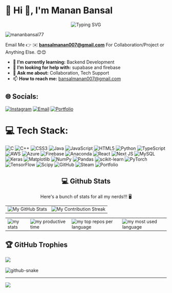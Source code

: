 


# 💫 Hi 👋, I'm Manan Bansal
<div align="center">
  <img src="https://readme-typing-svg.herokuapp.com?font=Fira+Code&weight=500&pause=1000&color=&center=true&vCenter=true&width=435&lines=Fullstack+Dev+%7C+React+Enthusiast;Student+@Graphic+Era+University;" alt="Typing SVG" />
</div>

<p align="left">
  <img src="https://komarev.com/ghpvc/?username=mananbansal77&label=Profile%20views&color=0e75b6&style=flat" alt="mananbansal77" />
</p>

 
Email Me 👉 ✉️ **bansalmanan007@gmail.com** For Collaboration/Project or Anything Else. 😊😊

- 🌱 **I’m currently learning:** Backend Development
- 🤔 **I’m looking for help with:** supabase and firebase
- 💬 **Ask me about:** Collaboration, Tech Support
- 📫 **How to reach me:** bansalmanan007@gmail.com
## 🌐 Socials:
[![Instagram](https://img.shields.io/badge/Instagram-%23E4405F.svg?logo=Instagram&logoColor=white)](https://instagram.com/mananbansal77) 
[![Email](https://img.shields.io/badge/Email-D14836?logo=gmail&logoColor=white)](mailto:bansalmanan007@gmail.com) 
[![Portfolio](https://img.shields.io/badge/Portfolio-%23000000.svg?logo=vercel&logoColor=white)](https://portfolio-vu93.vercel.app/)


# 💻 Tech Stack:
![C](https://img.shields.io/badge/c-%2300599C.svg?style=for-the-badge&logo=c&logoColor=white) ![C++](https://img.shields.io/badge/c++-%2300599C.svg?style=for-the-badge&logo=c%2B%2B&logoColor=white) ![CSS3](https://img.shields.io/badge/css3-%231572B6.svg?style=for-the-badge&logo=css3&logoColor=white) ![Java](https://img.shields.io/badge/java-%23ED8B00.svg?style=for-the-badge&logo=openjdk&logoColor=white) ![JavaScript](https://img.shields.io/badge/javascript-%23323330.svg?style=for-the-badge&logo=javascript&logoColor=%23F7DF1E) ![HTML5](https://img.shields.io/badge/html5-%23E34F26.svg?style=for-the-badge&logo=html5&logoColor=white) ![Python](https://img.shields.io/badge/python-3670A0?style=for-the-badge&logo=python&logoColor=ffdd54) ![TypeScript](https://img.shields.io/badge/typescript-%23007ACC.svg?style=for-the-badge&logo=typescript&logoColor=white) ![AWS](https://img.shields.io/badge/AWS-%23FF9900.svg?style=for-the-badge&logo=amazon-aws&logoColor=white) ![Azure](https://img.shields.io/badge/azure-%230072C6.svg?style=for-the-badge&logo=microsoftazure&logoColor=white) ![Firebase](https://img.shields.io/badge/firebase-%23039BE5.svg?style=for-the-badge&logo=firebase) ![Anaconda](https://img.shields.io/badge/Anaconda-%2344A833.svg?style=for-the-badge&logo=anaconda&logoColor=white) ![React](https://img.shields.io/badge/react-%2320232a.svg?style=for-the-badge&logo=react&logoColor=%2361DAFB) ![Next JS](https://img.shields.io/badge/Next-black?style=for-the-badge&logo=next.js&logoColor=white) ![MySQL](https://img.shields.io/badge/mysql-4479A1.svg?style=for-the-badge&logo=mysql&logoColor=white) ![Keras](https://img.shields.io/badge/Keras-%23D00000.svg?style=for-the-badge&logo=Keras&logoColor=white) ![Matplotlib](https://img.shields.io/badge/Matplotlib-%23ffffff.svg?style=for-the-badge&logo=Matplotlib&logoColor=black) ![NumPy](https://img.shields.io/badge/numpy-%23013243.svg?style=for-the-badge&logo=numpy&logoColor=white) ![Pandas](https://img.shields.io/badge/pandas-%23150458.svg?style=for-the-badge&logo=pandas&logoColor=white) ![scikit-learn](https://img.shields.io/badge/scikit--learn-%23F7931E.svg?style=for-the-badge&logo=scikit-learn&logoColor=white) ![PyTorch](https://img.shields.io/badge/PyTorch-%23EE4C2C.svg?style=for-the-badge&logo=PyTorch&logoColor=white) ![TensorFlow](https://img.shields.io/badge/TensorFlow-%23FF6F00.svg?style=for-the-badge&logo=TensorFlow&logoColor=white) ![Scipy](https://img.shields.io/badge/SciPy-%230C55A5.svg?style=for-the-badge&logo=scipy&logoColor=%white) ![GitHub](https://img.shields.io/badge/github-%23121011.svg?style=for-the-badge&logo=github&logoColor=white) ![Steam](https://img.shields.io/badge/steam-%23000000.svg?style=for-the-badge&logo=steam&logoColor=white) ![Portfolio](https://img.shields.io/badge/Portfolio-%23000000.svg?style=for-the-badge&logo=firefox&logoColor=#FF7139)
<div align="center">
  <h2 align="center" class="section-heading"> 💻 Github Stats</h2>
  <p>Here's a bunch of stats for all my nerds!!! 🖥️</p>

  <table align="center" width="100%" height="100%">
    <tr>
      <td>
        <img style="border: none;" src="https://github-profile-summary-cards.vercel.app/api/cards/profile-details?username=mananbansal77&theme=github_dark" alt="My GitHub Stats"/>
      </td>
      <td>
        <img style="border: none;" src="https://github-readme-streak-stats.herokuapp.com/?user=mananbansal77&theme=merko" alt="My Contribution Streak"/>
      </td>
    </tr>
  </table>

  <table align="center" width="100%" height="100%">
    <tr>
      <td>
        <img style="border: none;" src="https://github-profile-summary-cards.vercel.app/api/cards/stats?username=mananbansal77&theme=github_dark" alt="my stats"/>
      </td>
      <td>
        <img style="border: none;" src="https://github-profile-summary-cards.vercel.app/api/cards/productive-time?username=mananbansal77&theme=github_dark&utcOffset=5.5" alt="my productive time"/>
      </td>
      <td>
        <img style="border: none;" src="https://github-profile-summary-cards.vercel.app/api/cards/repos-per-language?username=mananbansal77&theme=github_dark" alt="my top repos per language"/>
      </td>
      <td>
        <img style="border: none;" src="https://github-profile-summary-cards.vercel.app/api/cards/most-commit-language?username=mananbansal77&theme=github_dark" alt="my most used language"/>
      </td>
    </tr>
  </table>
</div>

## 🏆 GitHub Trophies
![](https://github-profile-trophy.vercel.app/?username=mananbansal77&theme=radical&no-frame=false&no-bg=true&margin-w=4)
<div >
<picture>
  <source media="(prefers-color-scheme: dark)" srcset="https://raw.githubusercontent.com/Akshat-Raii/Akshat-Raii/output/github-snake-dark.svg" />
  <source media="(prefers-color-scheme: light)" srcset="https://raw.githubusercontent.com/Akshat-Raii/Akshat-Raii/output/github-snake.svg" />
  <img alt="github-snake" src="https://raw.githubusercontent.com/Akshat-Raii/Akshat-Raii/output/github-snake.svg" />
</picture
</div>




---
[![](https://visitcount.itsvg.in/api?id=mananbansal77&icon=0&color=0)](https://visitcount.itsvg.in)

<!-- Proudly created with GPRM ( https://gprm.itsvg.in ) -->

